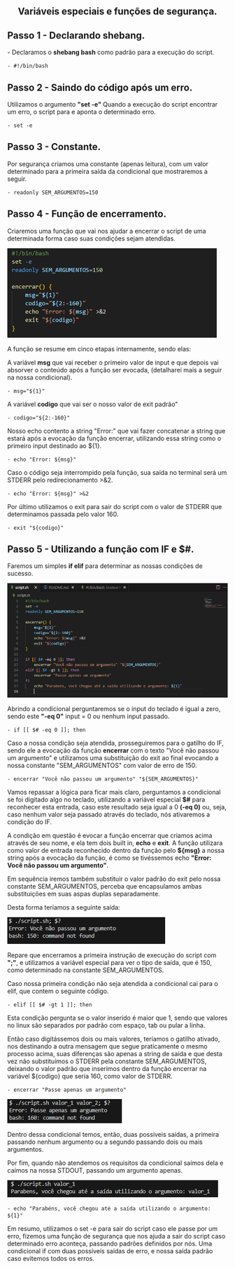 <h2 p align="center" > Variáveis especiais e funções de segurança. </h2></p>

## Passo 1 - Declarando shebang.

<p> - Declaramos o <b>shebang bash</b> como padrão para a execução do script.</p>

    - #!/bin/bash

## Passo 2 - Saindo do código após um erro.

<p> Utilizamos o argumento <b>"set -e"</b> Quando a execução do script encontrar um erro, o script para e aponta o determinado erro. </p>

    - set -e

## Passo 3 - Constante.

<p> Por segurança criamos uma constante (apenas leitura), com um valor determinado para a primeira saída da condicional que mostraremos a seguir. </p>

    - readonly SEM_ARGUMENTOS=150

## Passo 4 - Função de encerramento.

<p> Criaremos uma função que vai nos ajudar a encerrar o script de uma determinada forma caso suas condições sejam atendidas. </p>

![Passo 1](imgs/Imagem_1.png)

<p> A função se resume em cinco etapas internamente, sendo elas: <br>

A variável <b>msg</b> que vai receber o primeiro valor de input e que depois vai absorver o conteúdo após a função ser evocada, (detalharei mais a seguir na nossa condicional).  <br>

    - msg="${1}"

A variável <b>codigo</b> que vai ser o nosso valor de exit padrão"<br>

    - codigo="${2:-160}"

Nosso echo contento a string "Error:" que vai fazer concatenar a string que estará após a evocação da função encerrar, utilizando essa string como o primeiro input destinado ao ${1}. <br>

    - echo "Error: ${msg}"

Caso o código seja interrompido pela função, sua saída no terminal será um STDERR pelo redirecionamento >&2.<br>

    - echo "Error: ${msg}" >&2

Por último utilizamos o exit para sair do script com o valor de STDERR que determinamos passada pelo valor 160. 

    - exit "${codigo}"

## Passo 5 - Utilizando a função com IF e $#.

<p> Faremos um simples <b>if elif</b> para determinar as nossas condições de sucesso. </p>

![Passo 2](imgs/Imagem_2.png)

<p> Abrindo a condicional perguntaremos se o input do teclado é igual a zero, sendo este <b>"-eq 0"</b> input = 0 ou nenhum input passado. </p>
    
    - if [[ $# -eq 0 ]]; then

<p> Caso a nossa condição seja atendida, prosseguiremos para o gatilho do IF, sendo ele a evocação da função <b>encerrar</b> com o texto "Você não passou um argumento" e utilizamos uma substituição do exit ao final evocando a nossa constante "SEM_ARGUMENTOS" com valor de erro de 150. </p>

    - encerrar "Você não passou um argumento" "${SEM_ARGUMENTOS}"

<p> Vamos repassar a lógica para ficar mais claro, perguntamos a condicional se foi digitado algo no teclado, utilizando a variável especial <b>$#</b> para reconhecer esta entrada, caso este resultado seja igual a 0 <b>(-eq 0)</b> ou, seja, caso nenhum valor seja passado através do teclado, nós ativaremos a condição do IF. <p> 

<p> A condição em questão é evocar a função encerrar que criamos acima através de seu nome, e ela tem dois built in, <b>echo</b> e <b>exit</b>. A função utilizara como valor de entrada reconhecido dentro da função pelo <b>${msg}</b> a nossa string após a evocação da função, é como se tivéssemos echo <b>"Error: Você não passou um argumento"</b>. </p>

<p> Em sequência iremos também substituir o valor padrão do exit pelo nossa constante SEM_ARGUMENTOS, perceba que encapsulamos ambas substituições em suas aspas duplas separadamente. </p>

<p> Desta forma teríamos a seguinte saída: </p>

![Passo 3](imgs/Imagem_3.png)

<p> Repare que encerramos a primeira instrução de execução do script com <b>";"</b>, e utilizamos a variável especial para ver o tipo de saída, que é 150, como determinado na constante SEM_ARGUMENTOS.

<p> Caso nossa primeira condição não seja atendida a condicional cai para o elif, que contem o seguinte código.</p>

    - elif [[ $# -gt 1 ]]; then

<p> Esta condição pergunta se o valor inserido é maior que 1, sendo que valores no linux são separados por padrão com espaço, tab ou pular a linha. </p>

<p> Então caso digitássemos dois ou mais valores, teríamos o gatilho ativado, nos destinando a outra mensagem que segue praticamente o mesmo processo acima, suas diferenças são apenas a string de saída e que desta vez não substituímos o STDERR pela constante SEM_ARGUMENTOS, deixando o valor padrão que inserimos dentro da função encerrar na variável ${codigo} que seria 160, como valor de STDERR. </p>

    - encerrar "Passe apenas um argumento"

![Passo 4](imgs/Imagem_4.png)

<p> Dentro dessa condicional temos, então, duas possíveis saídas, a primeira passando nenhum argumento ou a segundo passando dois ou mais argumentos. </p>

<p> Por fim, quando não atendemos os requisitos da condicional saímos dela e caímos na nossa STDOUT, passando um argumento apenas. </p>

![Passo 5](imgs/Imagem_5.png)

    - echo "Parabéns, você chegou até a saída utilizando o argumento: ${1}"

<p> Em resumo, utilizamos o set -e para sair do script caso ele passe por um erro, fizemos uma função de segurança que nos ajuda a sair do script caso determinado erro aconteça, passando padrões definidos por nós. Uma condicional if com duas possíveis saídas de erro, e nossa saída padrão caso evitemos todos os erros. </p>

